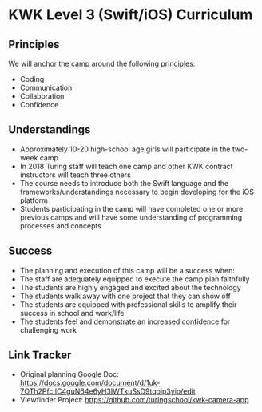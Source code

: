 # KWK Level 3 (Swift/iOS) Curriculum

## Principles

We will anchor the camp around the following principles:

* Coding
* Communication
* Collaboration
* Confidence

## Understandings

* Approximately 10-20 high-school age girls will participate in the two-week camp
* In 2018 Turing staff will teach one camp and other KWK contract instructors will teach three others
* The course needs to introduce both the Swift language and the frameworks/understandings necessary to begin developing for the iOS platform
* Students participating in the camp will have completed one or more previous camps and will have some understanding of programming processes and concepts

## Success

* The planning and execution of this camp will be a success when:
* The staff are adequately equipped to execute the camp plan faithfully
* The students are highly engaged and excited about the technology
* The students walk away with one project that they can show off
* The students are equipped with professional skills to amplify their success in school and work/life
* The students feel and demonstrate an increased confidence for challenging work

## Link Tracker

* Original planning Google Doc: https://docs.google.com/document/d/1uk-7OTh2PfcIIC4guN64e6yH3IWTkuSsD9tqoip3yio/edit
* Viewfinder Project: https://github.com/turingschool/kwk-camera-app
